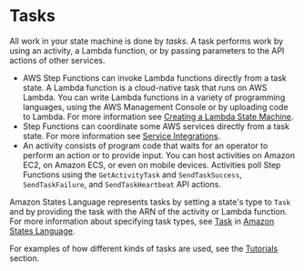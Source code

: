 # Tasks<a name="concepts-tasks"></a>

All work in your state machine is done by *tasks*\. A task performs work by using an activity, a Lambda function, or by passing parameters to the API actions of other services\.
+ AWS Step Functions can invoke Lambda functions directly from a task state\. A Lambda function is a cloud\-native task that runs on AWS Lambda\. You can write Lambda functions in a variety of programming languages, using the AWS Management Console or by uploading code to Lambda\. For more information see [Creating a Lambda State Machine](tutorial-creating-lambda-state-machine.md)\.
+ Step Functions can coordinate some AWS services directly from a task state\. For more information see [Service Integrations](concepts-connectors.md)\.
+ An activity consists of program code that waits for an operator to perform an action or to provide input\. You can host activities on Amazon EC2, on Amazon ECS, or even on mobile devices\. Activities poll Step Functions using the `GetActivityTask` and `SendTaskSuccess`, `SendTaskFailure`, and `SendTaskHeartbeat` API actions\.

Amazon States Language represents tasks by setting a state's type to `Task` and by providing the task with the ARN of the activity or Lambda function\. For more information about specifying task types, see [Task](amazon-states-language-task-state.md) in [Amazon States Language](concepts-amazon-states-language.md)\.

For examples of how different kinds of tasks are used, see the [Tutorials](tutorials.md) section\.